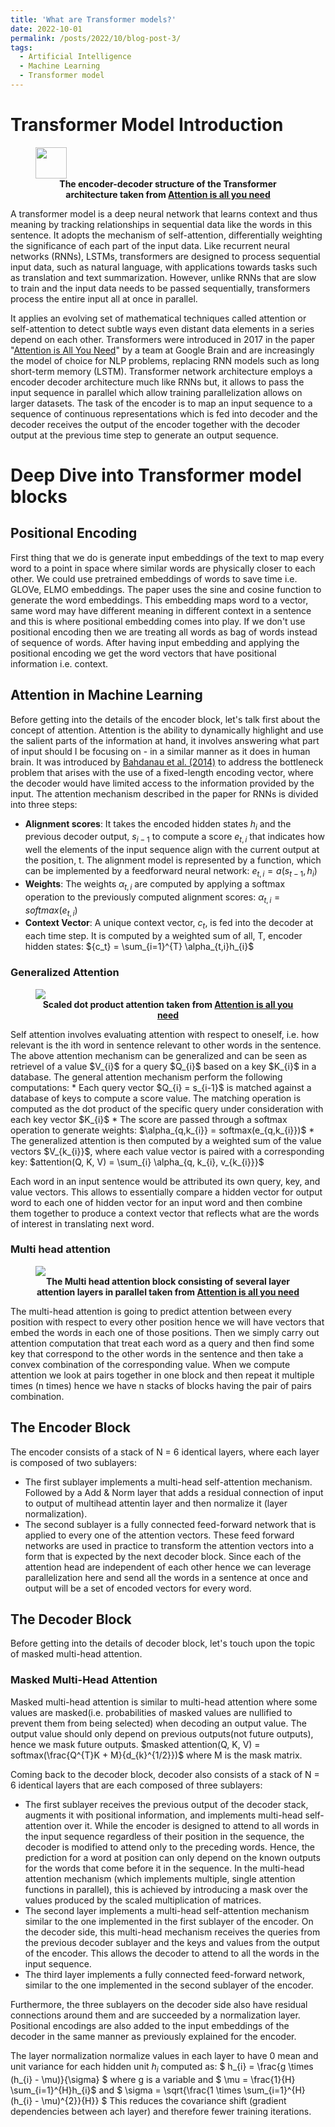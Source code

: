 ```yaml
---
title: 'What are Transformer models?'
date: 2022-10-01
permalink: /posts/2022/10/blog-post-3/
tags:
  - Artificial Intelligence
  - Machine Learning
  - Transformer model
---
```

Transformer Model Introduction
===
<figure>
<img src='/images/transformers.png' height="50">
<figcaption align="center"><b> The  encoder-decoder structure of the Transformer architecture taken from <a href="https://arxiv.org/abs/1706.03762">Attention is all you need</a></b></figcaption>
</figure>

A transformer model is a deep neural network that learns context and thus meaning by tracking relationships in sequential data like the words in this sentence. It adopts the mechanism of self-attention, differentially weighting the significance of each part of the input data. 
Like recurrent neural networks (RNNs), LSTMs,  transformers are designed to process sequential input data, such as natural language, with applications towards tasks such as translation and text summarization. However, unlike RNNs that are slow to train and the input data needs to be passed sequentially, transformers process the entire input all at once in parallel. 

It applies an evolving set of mathematical techniques called attention or self-attention to detect subtle ways even distant data elements in a series depend on each other. 
Transformers were introduced in 2017 in the paper "[Attention is All You Need](https://arxiv.org/abs/1706.03762)" by a team at Google Brain and are increasingly the model of choice for NLP problems, replacing RNN models such as long short-term memory (LSTM). Transformer network architecture employs a encoder decoder architecture much like RNNs but, it allows to pass the input sequence in parallel which allow training parallelization allows on larger datasets. The task of the encoder is to map an input sequence to a sequence of continuous representations which is fed into decoder and the decoder receives the output of the encoder together with the decoder output at the previous time step to generate an output sequence.

Deep Dive into Transformer model blocks
===
## Positional Encoding ##
First thing that we do is generate input embeddings of the text to map every word to a point in space where similar words are physically closer to each other. We could use pretrained embeddings of words to save time i.e. GLOVe, ELMO embeddings. The paper uses the sine and cosine function to generate the word embeddings. This embedding maps word to a vector, same word may have different meaning in different context in a sentence and this is where positional embedding comes into play. If we don't use positional encoding then we are treating all words as bag of words instead of sequence of words. After having input embedding and applying the positional encoding we get the word vectors that have positional information i.e. context.

## Attention in Machine Learning ##
Before getting into the details of the encoder block, let's talk first about the concept of attention. Attention is the ability to dynamically highlight and use the salient parts of the information at hand, it involves answering what part of input should I be focusing on - in a similar manner as it does in human brain. It was introduced by [Bahdanau et al. (2014)](https://arxiv.org/abs/1409.0473) to address the bottleneck problem that arises with the use of a fixed-length encoding vector, where the decoder would have limited access to the information provided by the input. The attention mechanism described in the paper for RNNs is divided into three steps:
* **Alignment scores**: It takes the encoded hidden states ${h_i}$ and the previous decoder output, ${s_{i-1}}$ to compute a score ${e_{t,i}}$ that indicates how well the elements of the input sequence align with the current output at the position, t. The alignment model is represented by a function, which can be implemented by a feedforward neural network: ${e_{t,i}} = a({s_{t-1}}, {h_i})$
* **Weights**: The weights ${\alpha_{t,i}}$ are computed by applying a softmax operation to the previously computed alignment scores: ${\alpha_{t,i}} = softmax({e_{t,i}})$
* **Context Vector**: A unique context vector, ${c_t}$, is fed into the decoder at each time step. It is computed by a weighted sum of all, T, encoder hidden states: ${c_t} = \sum_{i=1}^{T} \alpha_{t,i}h_{i}$

### Generalized Attention ###
<figure>
<img src='/images/transformers_scaled_attention.png'>
<figcaption align="center"><b> Scaled dot product attention taken from <a href="https://arxiv.org/abs/1706.03762">Attention is all you need</a></b></figcaption>
</figure>
Self attention involves evaluating attention with respect to oneself, i.e. how relevant is the ith word in sentence relevant to other words in the sentence. The above attention mechanism can be generalized and can be seen as retrievel of a value $V_{i}$ for a query $Q_{i}$ based on a key $K_{i}$ in a database. The general attention mechanism perform the following computations:
* Each query vector $Q_{i} = s_{i-1}$ is matched against a database of keys to compute a score value. The matching operation is computed as the dot product of the specific query under consideration with each key vector $K_{i}$
* The score are passed through a softmax operation to generate weights: $\alpha_{q,k_{i}} = softmax(e_{q,k_{i}})$
* The generalized attention is then computed by a weighted sum of the value vectors $V_{k_{i}}$, where each value vector is paired with a corresponding key: $attention(Q, K, V) = \sum_{i} \alpha_{q, k_{i}, v_{k_{i}}}$

Each word in an input sentence would be attributed its own query, key, and value vectors. This allows to essentially compare a hidden vector for output word to each one of hidden vector for an input word and then combine them together to produce a context vector that reflects what are the words of interest in translating next word.

### Multi head attention ###
<figure>
<img src='/images/transformers_multi_head.png'>
<figcaption align="center"><b> The Multi head attention block consisting of several layer attention layers in parallel taken from <a href="https://arxiv.org/abs/1706.03762">Attention is all you need</a></b></figcaption>
</figure>
The multi-head attention is going to predict attention between every position with respect to every other position hence we will have vectors that embed the words in each one of those positions. Then we simply carry out attention computation that treat each word as a query and then find some key that correspond to the other words in the sentence and then take a convex combination of the corresponding value.
When we compute attention we look at pairs together in one block and then repeat it multiple times (n times) hence we have n stacks of blocks having the pair of pairs combination.

## The Encoder Block ##
The encoder consists of a stack of N = 6 identical layers, where each layer is composed of two sublayers:
* The first sublayer implements a multi-head self-attention mechanism. Followed by a Add & Norm layer that adds a residual connection of input to output of multihead attentin layer and then normalize it (layer normalization).
* The second sublayer is a fully connected feed-forward network that is applied to every one of the attention vectors. These feed forward networks are used in practice to transform the attention vectors into a form that is expected by the next decoder block. Since each of the attention head are independent of each other hence we can leverage parallelization here and send all the words in a sentence at once and output will be a set of encoded vectors for every word.

## The Decoder Block ##
Before getting into the details of decoder block, let's touch upon the topic of masked multi-head attention.

### Masked Multi-Head Attention ###
Masked multi-head attention is similar to multi-head attention where some values are masked(i.e. probabilities of masked values are nullified to prevent them from being selected) when decoding an output value. The output value should only depend on previous outputs(not future outputs), hence we mask future outputs.
$masked attention(Q, K, V) = softmax(\frac{Q^{T}K + M}{d_{k}^{1/2}})$ where M is the mask matrix.

Coming back to the decoder block, decoder also consists of a stack of N = 6 identical layers that are each composed of three sublayers:
* The first sublayer receives the previous output of the decoder stack, augments it with positional information, and implements multi-head self-attention over it. While the encoder is designed to attend to all words in the input sequence regardless of their position in the sequence, the decoder is modified to attend only to the preceding words. Hence, the prediction for a word at position can only depend on the known outputs for the words that come before it in the sequence. In the multi-head attention mechanism (which implements multiple, single attention functions in parallel), this is achieved by introducing a mask over the values produced by the scaled multiplication of matrices.
* The second layer implements a multi-head self-attention mechanism similar to the one implemented in the first sublayer of the encoder. On the decoder side, this multi-head mechanism receives the queries from the previous decoder sublayer and the keys and values from the output of the encoder. This allows the decoder to attend to all the words in the input sequence.
* The third layer implements a fully connected feed-forward network, similar to the one implemented in the second sublayer of the encoder.

Furthermore, the three sublayers on the decoder side also have residual connections around them and are succeeded by a normalization layer. Positional encodings are also added to the input embeddings of the decoder in the same manner as previously explained for the encoder.

The layer normalization normalize values in each layer to have 0 mean and unit variance for each hidden unit $h_{i}$ computed as: $ h_{i} = \frac{g \times (h_{i} - \mu)}{\sigma} $ where g is a variable and $ \mu = \frac{1}{H} \sum_{i=1}^{H}h_{i}$ and $ \sigma = \sqrt{\frac{1 \times \sum_{i=1}^{H} (h_{i} - \mu)^{2}}{H}} $
This reduces the covariance shift (gradient dependencies between ach layer) and therefore fewer training iterations.